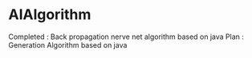 # AIAlgorithm
Completed : Back propagation nerve net algorithm based on java
Plan : Generation Algorithm based on java
